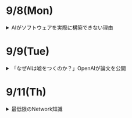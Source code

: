 # 9/8(Mon)

<details><summary>AIがソフトウェアを実際に構築できない理由</summary>

ChatGPTなど多くのLLMが人間並みのコーディング能力を持つようになったというベンチマーク結果が多数登場しており、ソフトウェア開発においてAIが活用される潮流が生じつつある。ところが、コードエディタ「[Zed](https://zed.dev/)」の開発チームの一員であるコンラッド・アーウィン氏は、「LLMはソフトウェアを実際に構築することはできない」として、その理由を説明している。

Why LLMs Can't Really Build Software-Zed's Blog  
https://zed.dev/blog/why-llms-cant-build-software  

https://zed.dev/blog/why-llms-cant-build-software<img width="560" height="350" alt="image" src="https://github.com/user-attachments/assets/b5ca7e4e-cd54-4a10-b187-26ce979ef2f1" />  

アーウィン氏が長年人間のソフトウェアエンジニアの仕事を見ている中で気づいたのは、人間が常に(メンタルモデル)[https://ja.wikipedia.org/wiki/メンタルモデル]を構築するというものであった。メンタルモデルとは、頭の中で行動をイメージするようなもので、有能な人間は大抵の場合以下の動作を繰り返していたとのこと。

- 要件のメンタルモデルを構築する
- その要件を満たすコードを書く
- コードが実際に何をしているかのメンタルモデルを構築する
- 違いを特定し、コードまたは要件を更新する

アーウィン氏は「有能なソフトウェアエンジニアの特筆すべき点は、明確なメンタルモデルを構築し維持する能力である。一方でLLMは違う。LLMはコードを書くのが非常に上手で、問題点を特定して修正する際のコードの更新もある程度は可能である。実際のソフトウェアエンジニアがやるようなこと、コードを読む、テストを実行する、ログを追加するなどもできる。しかし、彼らができないのは、明確なメンタルモデルを維持することである。」と指摘。  
アーウィン氏の肌感覚では「LLMは無限に混乱するもので、自分が書いたコードが実際に機能すると仮定し、テストが失敗すると、コードを修正するべきかテストを修正するべきか推測するしかなく、インライしてすべてを削除して最初からやり直す」という印象があり、ここが人間と大きく違い、与えられた文脈を見直して問題点を導き出すような処理ができないと主張している。  
ソーシャルサイトのHacker Newsでは、「人間は一歩引いて全体を俯瞰しつつ問題の根本原因を特定することができる」と補足されていた。  
アーウィン氏は「人間のソフトウェアエンジニアは作業は進める中でテストを実施する。テストが失敗すると、メンタルモデルを確認してコードを修正するかテストを修正するか、または決定を下す前に追加のデータを集めるかを判断できる。イライラすると、話し合いを通じて助けを求めることができる。そして、時々全てを削除して最初からやり直すこともあるが、その際は問題の理解がより明確になる」と人間の特徴を分析。  

一方、AIには以下のような欠点があるとしている。  

- モデルは欠落した文脈を見つけるのが苦手
- 新しく入力された情報ほど正しいと錯覚しがち
- 誤った情報を事実として主張する幻覚に陥る



アーウィン氏は「要件が明確で、問題が単純であれば、一度で完了できる。ところが、より複雑なタスクでLLMは文脈を正確に維持できず、解決策を提示するための反復作業に取り組めない」とまとめている。

</details>

# 9/9(Tue)

<details><summary>「なぜAIは嘘をつくのか？」OpenAIが論文を公開</summary>

OpenAIは９月５日、言語モデルで発生するハルシネーションのげんいんについて研究結果を公開した。同社では、言語モデルで用いられる事前学習やベンチマークの手法に原因があるとしている。  

ハルシネーションは、言語モデルが生成する回答のうち、もっともらしく見えるが実際には誤っているものを指す。言語モデルの開発における重要な問題で、発生を抑えるための改良が進められている。同社では今回の研究を通じて、ハル氏ネーションが発生する要因として、事前学習の仕組みと、ベンチマークテストの評価手法をあげた。

言語モデルでは、膨大なテキストから次に続く単語を予想するプロセスを通じて事前学習を進めていく。この際、各テキストに正誤のようなラベルはなく、文脈的に正しいかを認識している。このとき、単語のつづりなど一貫したパターンのあるものは学習とともにエラーが発生しなくなるが、論文のタイトルや人の誕生日など、出現頻度の低い任意の情報は予測ができない。これがハルシネーションの原因となる。  

また、標準的なベンチマークテストではAIモデルの性能を正解率の高さで評価することが多い。しかしこの場合、AIモデルが分からないことを「分からない」と答えると評価されないが、推測でそれっぽく答えるとたまたま正解してしまうことがある（誤った場合はハルシネーションになる）。その結果、正直に分からないと答えるより、当てずっぽうで答えるモデルの方がスコアが優位になってしまう現象が起きるという。  

同社では、ハルシネーションの抑制にはAIモデルが「分からない」と答えることが有効だと説明。ハルシネーションの評価手法を新たに導入するだけでは不十分であり、推測での回答を抑制するよう既存のベンチマークを再設計する必要があると指摘した。また、自社のモデルにおいてもハルシネーションの発生率を抑えるために尽力しているとアピール。

</details>

# 9/11(Th)

<details><summary>最低限のNetwork知識</summary>

# ネットワークモデルのoverview
コンピューターのネットワークはコンピュータ同士プロトコルという決まり事に沿って通信を行うことで意思疎通を図っている。このプロトコルは多数あり、類似したものを同じ階層に分けてモデル化し考えるのが一般的である。例えば、以下の図はOSIモデルと呼ばれる７層に分かれたプロトコル。  

- アプリケーション層
プログラマーが意識する部分（HTTP,DNS等）

- プレゼンテーション層
データの表現形式。テキストファイルをASCIIコードのファイルへ変換とか

- セッション層
通信プログラム間の通信の開始から終了までの手順

- トランスポート層
エンド間の通信制御（TCP,UDP等）

- ネットワーク層
通信相手への最適な経路を決定（IP,ICMP等）

- データリンク層
隣接するデバイス同士の通信（Ethernet等）

- 物理層
物理層な接続。1,0のビット情報を取り扱う

<img width="560" height="500" alt="image" src="https://github.com/user-attachments/assets/7576fc96-e6c5-432b-b437-db458f117d4b" />  


プロトコルはすでに定められているが、そのプロトコルがどの層に所属するのかは恣意的に決めることができる。よって上記の７層モデルが絶対ではなくTCPモデルでは４層で定義されていたり、[tenenbaum本](https://www.amazon.com/Computer-Networks-5th-Andrew-Tanenbaum/dp/0132126958)では５層モデルで説明が進められている。  

# データリンク層とARP

</details>
